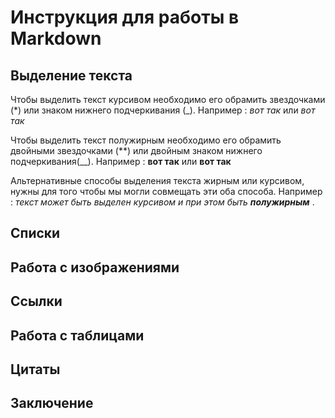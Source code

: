 # Инструкция для работы в Markdown

## Выделение текста

Чтобы выделить текст курсивом необходимо его обрамить звездочками (*) или знаком нижнего подчеркивания (_). Например : *вот так* или _вот так_

Чтобы выделить текст полужирным необходимо его обрамить двойными звездочками (**) или двойным знаком нижнего подчеркивания(__). Например : **вот так** или __вот так__

Альтернативные способы выделения текста жирным или курсивом, нужны для того чтобы мы могли совмещать эти оба способа. Например : _текст может быть выделен курсивом и при этом быть **полужирным**_ .
## Списки

## Работа с изображениями

## Ссылки

## Работа с таблицами

## Цитаты

## Заключение
